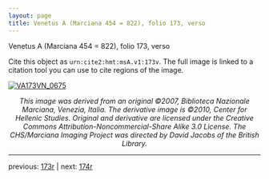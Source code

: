 ```yaml
---
layout: page
title: Venetus A (Marciana 454 = 822), folio 173, verso
---
```


Venetus A (Marciana 454 = 822), folio 173, verso

Cite this object as `urn:cite2:hmt:msA.v1:173v`.  The full image is linked to a citation tool you can use to cite regions of the image.

[![VA173VN_0675](http://www.homermultitext.org/iipsrv?IIIF=/project/homer/pyramidal/deepzoom/hmt/vaimg/2017a/VA173VN_0675.tif/full/800,/0/default.jpg)](http://www.homermultitext.org/ict2/?urn=urn:cite2:hmt:vaimg.2017a:VA173VN_0675) 

<p style="text-align: center; font-style: italic;">This image was derived from an original ©2007, Biblioteca Nazionale Marciana, Venezia, Italia. The derivative image is ©2010, Center for Hellenic Studies. Original and derivative are licensed under the Creative Commons Attribution-Noncommercial-Share Alike 3.0 License. The CHS/Marciana Imaging Project was directed by David Jacobs of the British Library.</p>

---

previous: [173r](../173r/) | next: [174r](../174r/)